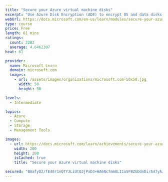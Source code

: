 ```yaml
---
title: "Secure your Azure virtual machine disks"
excerpt: "Use Azure Disk Encryption (ADE) to encrypt OS and data disks on existing and new VMs."
webUrl: https://docs.microsoft.com/en-us/learn/modules/secure-your-azure-virtual-machine-disks/
type: course
price: Free
length: 61 mins
ratings:
  count: 2202
  average: 4.6462307
heat: 61

provider:
  name: Microsoft Learn
  domain: microsoft.com
  images:
    - url: /assets/images/organizations/microsoft.com-50x50.jpg
      width: 50
      height: 50

levels:
  - Intermediate

topics:
  - Azure
  - Compute
  - Storage
  - Management Tools

images:
  - url: https://docs.microsoft.com/learn/achievements/secure-your-azure-virtual-machine-disks-social.png
    width: 200
    height: 200
    isCached: true
    title: "Secure your Azure virtual machine disks"

secured: "BAafyD2/fE48r1nQTYJLiUtQ2jPxD3+WA6Nc7mm8LI1o5FBZGDdnDi/A47yAJD3D9Wlqb8X9Hy4ZrtpkfgPNllqJHH5TvWDCOebZlJhvA6ZQob8DSmoRy2BmkyUUPYFkuRuGTTFtl9KV9EWeYqRCo2Vr7Fd2lHZNgRg2Cs3l4cVi1VF4rplDjDc2EcvXpyUOblZc6tr3ifwezpL9dTdpK44HEC4Ij2gcG04F5AWzJgHGaM6uUlXDpsO0x1H/I7Wy57YS68KrKaDOvW35L/1RzmYuOLdzq2vPrqKEoVlvK8WDj4VYvzWFk/sNL++N+YgEE5LXwUjj15tK2ilTAhsT8uU8KKE/isJG8YRyOzzccrIf3QaXLaKAZ6UdD9/noNX8exfnVBeg4kxqFsGcB0dWIA==;c/JhF+4k0yLarm3W6F28cQ=="
---
```


